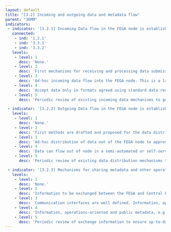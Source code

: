 ```yaml
---
layout: default
title: "[3.2] Incoming and outgoing data and metadata flow"
parent: "3DMM"
indicators:
 - indicator: '[3.2.1] Incoming Data flow in the FEGA node is established'
   connected:
    - ind: '1.2.1'
    - ind: '3.3.1'
    - ind: '3.3.2'
   levels:
    - level: 1
      desc: 'None.'
    - level: 2
      desc: 'First mechanisms for receiving and processing data submissions are designed.'
    - level: 3  
      desc: 'Ad-hoc incoming data flow into the FEGA node. This is a largely automated process.'
    - level: 4
      desc: 'Accept data only in formats agreed using standard data reception services in a more automated manner. Accepted formats follow the general agreement reached at the FEGA ecosystem.'
    - level: 5
      desc: 'Periodic review of existing incoming data mechanisms to guarantee up-to-date implementations and the opportunity to incorporate newly accepted data-types and developed data transfer protocols for accepted data-types.'

 - indicator: '[3.2.2] Outgoing Data flow in the FEGA node is established'
   levels:
    - level: 1
      desc: 'None.'
    - level: 2
      desc: 'First methods are drafted and proposed for the data distribution out of the FEGA node.'
    - level: 3  
      desc: 'Ad-hoc distribution of data out of the FEGA node to approved users using labour intensive protocols.'
    - level: 4
      desc: 'Data can flow out of node in a semi-automated or self-service way for approved users using secure protocols. Majority of data distribution scenarios agreed by the FEGA ecosystem are supported by the node.'
    - level: 5
      desc: 'Periodic review of existing data distribution mechanisms to guarantee up-to-date implementations and the opportunity to incorporate newly accepted data-types, developed data transfer protocols as well as to scale-up the service to cope with increasing use, including the use of standards for partial data retrieval.'

 - indicator: '[3.2.3] Mechanisms for sharing metadata and other operations-oriented information are established between the FEGA node and Central EGA'
   levels:
    - level: 1
      desc: 'None.'
    - level: 2
      desc: 'Information to be exchanged between the FEGA and Central EGA is drafted.'
    - level: 3  
      desc: 'Communication interfaces are well defined. Information, operations-oriented and public metadata, e.g. study metadata, accessions, can be exchanged between the FEGA node and Central EGA in a manual way.'
    - level: 4
      desc: 'Information, operations-oriented and public metadata, e.g. study metadata, accessions, is exchanged between the FEGA node and Central EGA in an automated or scheduled way.'
    - level: 5
      desc: 'Periodic review of exchange information to ensure up-to-date implementations as well as to facilitate the adoption of new standards and newly developed technologies. This periodic review can facilitate the redefinition of exchanged information.'
---
```

